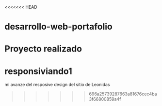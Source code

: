<<<<<<< HEAD
# desarrollo-web-portafolio
Proyecto realizado 
=======
# responsiviando1
mi avanze del resposive design del sitio de Leonidas
>>>>>>> 696a25739287663a81676cec4ba3f66800859a4f
